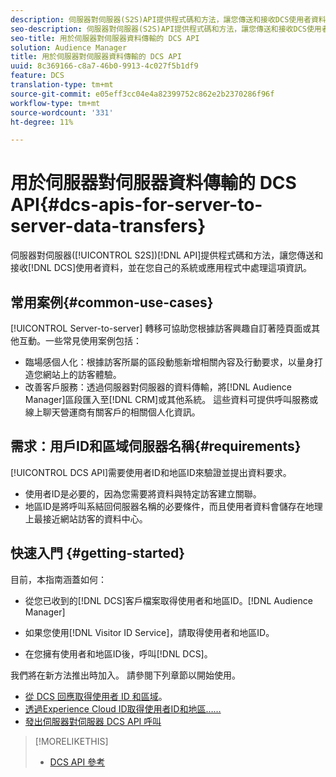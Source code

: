 ```yaml
---
description: 伺服器對伺服器(S2S)API提供程式碼和方法，讓您傳送和接收DCS使用者資料，並在您自己的系統或應用程式中處理這些資訊。
seo-description: 伺服器對伺服器(S2S)API提供程式碼和方法，讓您傳送和接收DCS使用者資料，並在您自己的系統或應用程式中處理這些資訊。
seo-title: 用於伺服器對伺服器資料傳輸的 DCS API
solution: Audience Manager
title: 用於伺服器對伺服器資料傳輸的 DCS API
uuid: 8c369166-c8a7-46b0-9913-4c027f5b1df9
feature: DCS
translation-type: tm+mt
source-git-commit: e05eff3cc04e4a82399752c862e2b2370286f96f
workflow-type: tm+mt
source-wordcount: '331'
ht-degree: 11%

---
```



# 用於伺服器對伺服器資料傳輸的 DCS API{#dcs-apis-for-server-to-server-data-transfers}

伺服器對伺服器([!UICONTROL S2S])[!DNL API]提供程式碼和方法，讓您傳送和接收[!DNL DCS]使用者資料，並在您自己的系統或應用程式中處理這項資訊。

## 常用案例{#common-use-cases}

[!UICONTROL Server-to-server] 轉移可協助您根據訪客興趣自訂著陸頁面或其他互動。一些常見使用案例包括：

* 臨場感個人化：根據訪客所屬的區段動態新增相關內容及行動要求，以量身打造您網站上的訪客體驗。
* 改善客戶服務：透過伺服器對伺服器的資料傳輸，將[!DNL Audience Manager]區段匯入至[!DNL CRM]或其他系統。 這些資料可提供呼叫服務或線上聊天營運商有關客戶的相關個人化資訊。

## 需求：用戶ID和區域伺服器名稱{#requirements}

[!UICONTROL DCS API]需要使用者ID和地區ID來驗證並提出資料要求。

* 使用者ID是必要的，因為您需要將資料與特定訪客建立關聯。
* 地區ID是將呼叫系結回伺服器名稱的必要條件，而且使用者資料會儲存在地理上最接近網站訪客的資料中心。

## 快速入門 {#getting-started}

目前，本指南涵蓋如何：

* 從您已收到的[!DNL DCS]客戶檔案取得使用者和地區ID。[!DNL Audience Manager]

* 如果您使用[!DNL Visitor ID Service]，請取得使用者和地區ID。
* 在您擁有使用者和地區ID後，呼叫[!DNL DCS]。

我們將在新方法推出時加入。 請參閱下列章節以開始使用。

* [從 DCS 回應取得使用者 ID 和區域](dcs-aam-ids.md)。
* [透過Experience Cloud ID取得使用者ID和地區……](dcs-mcid-ids.md)
* [發出伺服器對伺服器 DCS API 呼叫](dcs-s2s-calls.md)

>[!MORELIKETHIS]
>
>* [DCS API 參考](../../../api/dcs-intro/dcs-api-reference/dcs-api-methods.md)

